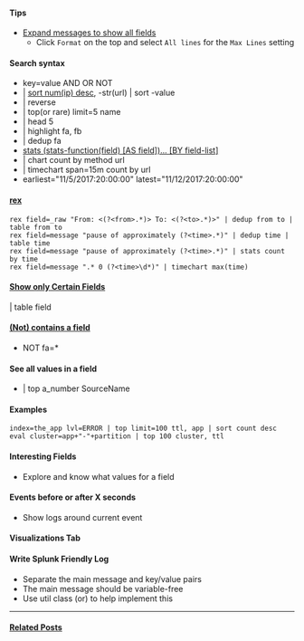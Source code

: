 #### Tips
- [Expand messages to show all fields](https://answers.splunk.com/answers/103005/expand-json-messages-by-default.html)
  - Click `Format` on the top and select `All lines` for the `Max Lines` setting

#### Search syntax
- key=value AND OR NOT
- | [sort num(ip) desc](http://docs.splunk.com/Documentation/Splunk/latest/SearchReference/Sort), -str(url) | sort -value
- | reverse
- | top(or rare) limit=5 name
- | head 5
- | highlight fa, fb
- | dedup fa
- [stats (stats-function(field) [AS field])... [BY field-list]](http://docs.splunk.com/Documentation/Splunk/7.1.2/SearchReference/Stats)
- | chart count by method url
- | timechart span=15m count by url 
- earliest="11/5/2017:20:00:00" latest="11/12/2017:20:00:00" 

#### [rex](http://docs.splunk.com/Documentation/Splunk/7.1.2/SearchReference/Rex)
```config
rex field=_raw "From: <(?<from>.*)> To: <(?<to>.*)>" | dedup from to | table from to
rex field=message "pause of approximately (?<time>.*)" | dedup time | table time
rex field=message "pause of approximately (?<time>.*)" | stats count by time
rex field=message ".* 0 (?<time>\d*)" | timechart max(time)
```

#### [Show only Certain Fields](https://answers.splunk.com/answers/10017/how-to-show-only-certain-fields-of-the-events-in-the-search-results.html)
| table field

#### [(Not) contains a field](https://answers.splunk.com/answers/59305/how-to-find-records-that-do-not-contain-a-certain-field.html)
- NOT fa=*

#### See all values in a field
- | top a_number SourceName

#### Examples
```text
index=the_app lvl=ERROR | top limit=100 ttl, app | sort count desc
eval cluster=app+"-"+partition | top 100 cluster, ttl
```
#### Interesting Fields
- Explore and know what values for a field

#### Events before or after X seconds 
- Show logs around current event

#### Visualizations Tab

#### Write Splunk Friendly Log
- Separate the main message and key/value pairs
- The main message should be variable-free
- Use util class (or) to help implement this

---
#### [Related Posts](/search/label/Troubleshooting)
<script src="/feeds/posts/default/-/Troubleshooting?orderby=updated&amp;alt=json-in-script&amp;callback=weightedRandomRelatedPosts&amp;max-results=20"></script>